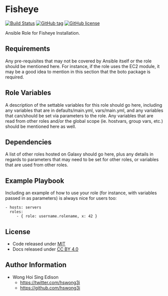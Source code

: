 Fisheye
==========

[![Build
Status](https://travis-ci.org/pantarei/ansible-role-fisheye.svg?branch=master)](https://travis-ci.org/pantarei/ansible-role-fisheye)
[![GitHub
tag](https://img.shields.io/github/tag/pantarei/ansible-role-fisheye.svg)](https://github.com/pantarei/ansible-role-fisheye)
[![GitHub
license](https://img.shields.io/github/license/pantarei/ansible-role-fisheye.svg)](https://github.com/pantarei/ansible-role-fisheye)

Ansible Role for Fisheye Installation.

Requirements
------------

Any pre-requisites that may not be covered by Ansible itself or the role
should be mentioned here. For instance, if the role uses the EC2 module,
it may be a good idea to mention in this section that the boto package
is required.

Role Variables
--------------

A description of the settable variables for this role should go here,
including any variables that are in defaults/main.yml, vars/main.yml,
and any variables that can/should be set via parameters to the role. Any
variables that are read from other roles and/or the global scope (ie.
hostvars, group vars, etc.) should be mentioned here as well.

Dependencies
------------

A list of other roles hosted on Galaxy should go here, plus any details
in regards to parameters that may need to be set for other roles, or
variables that are used from other roles.

Example Playbook
----------------

Including an example of how to use your role (for instance, with
variables passed in as parameters) is always nice for users too:

    - hosts: servers
      roles:
         - { role: username.rolename, x: 42 }

License
-------

-   Code released under
    [MIT](https://github.com/hswong3i/ansible-role-fisheye/blob/master/LICENSE)
-   Docs released under [CC BY
    4.0](http://creativecommons.org/licenses/by/4.0/)

Author Information
------------------

-   Wong Hoi Sing Edison
    -   <https://twitter.com/hswong3i>
    -   <https://github.com/hswong3i>


